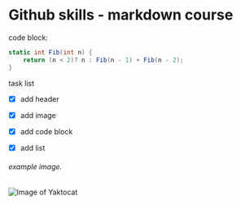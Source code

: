 # Github skills - markdown course


code block: 
``` C#
static int Fib(int n) {
    return (n < 2)? n : Fib(n - 1) + Fib(n - 2);
}
```

task list
- [X] add header
- [X] add image
- [X] add code block
- [X] add list



###### example image.
![Image of Yaktocat](https://octodex.github.com/images/yaktocat.png)
